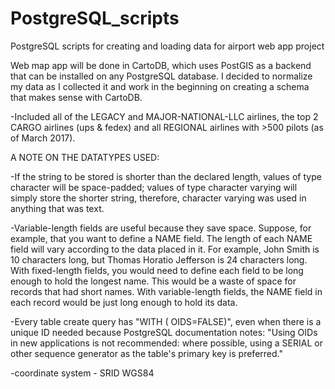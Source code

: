 # PostgreSQL_scripts
PostgreSQL scripts for creating and loading data for airport web app project

Web map app will be done in CartoDB, which uses PostGIS as a backend that can be installed on any PostgreSQL database. I decided to normalize my data as I collected it and work in the beginning on creating a schema that makes sense with CartoDB.

-Included all of the LEGACY and MAJOR-NATIONAL-LLC airlines, the top 2 CARGO airlines (ups & fedex) and all REGIONAL airlines with >500 pilots (as of March 2017).

A NOTE ON THE DATATYPES USED:

-If the string to be stored is shorter than the declared length, values of type character will be space-padded; values of type character varying will simply store the shorter string, therefore, character varying was used in anything that was text.

-Variable-length fields are useful because they save space. Suppose, for example, that you want to define a NAME field. The length of each NAME field will vary according to the data placed in it. For example, John Smith is 10 characters long, but Thomas Horatio Jefferson is 24 characters long. With fixed-length fields, you would need to define each field to be long enough to hold the longest name. This would be a waste of space for records that had short names. With variable-length fields, the NAME field in each record would be just long enough to hold its data.

-Every table create query has "WITH ( OIDS=FALSE)", even when there is a unique ID needed because PostgreSQL documentation notes:  "Using OIDs in new applications is not recommended: where possible, using a SERIAL or other sequence generator as the table's primary key is preferred."

-coordinate system - SRID WGS84


